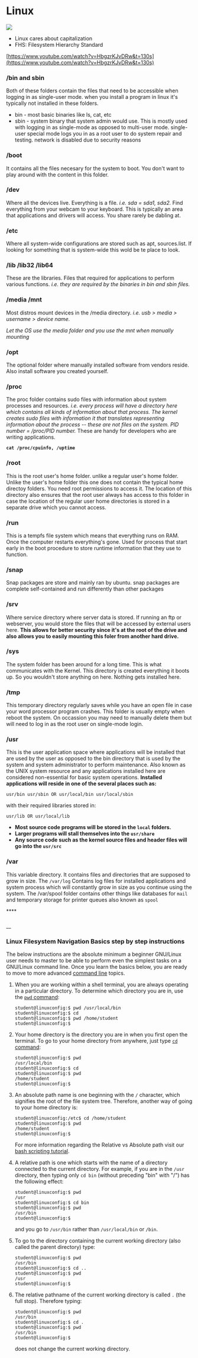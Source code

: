 # Linux

![](../../../.gitbook/assets/image%20%2897%29.png)

* Linux cares about capitalization
* FHS: Filesystem Hierarchy Standard 

[https://www.youtube.com/watch?v=HbgzrKJvDRw&t=130s](https://www.youtube.com/watch?v=HbgzrKJvDRw&t=130s)

### 

### /bin and sbin

Both of these folders contain the files that need to be accessible when logging in as single-user mode. when you install a program in linux it's typically not installed in these folders.

* bin - most basic binaries like ls, cat, etc
* sbin - system binary that system admin would use.  This is mostly used with logging in as single-mode as opposed to multi-user mode. single-user special mode logs you in as a root user to do system repair and testing.  network is disabled due to security reasons

### /boot

It contains all the files necesary for the system to boot. You don't want to play around with the content in this folder.

### /dev

Where all the devices live.  Everything is a file. _i.e. sda = sda1, sda2._ Find everything from your webcam to your keyboard. This is typically an area that applications and drivers will access. You share rarely be dabling at. 

### /etc

Where all system-wide configurations are stored such as apt, sources.list. If looking for something that is system-wide this wold be te place to look.

### /lib /lib32 /lib64

These are the libraries. Files that required for applications to perform various functions. _i.e. they are required by the binaries in bin and sbin files._

### /media /mnt

Most distros mount devices in the /media directory. _i.e. usb &gt; media &gt; username &gt; device name._

_Let the OS use the media folder and you use the mnt when manually mounting_

### /opt

The optional folder where manually installed software from vendors reside.  Also install software you created yourself.

### /proc

The proc folder contains sudo files with information about system processes and resources.  _i.e. every process will have a directory here which contains all kinds of information about that process. The kernel creates sudo files with information it that translates representing information about the process -- these are not files on the system.    PID number = /proc/PID number._ These are handy for developers who are writing applications.

**`cat /proc/cpuinfo, /uptime`**

### /root

This is the root user's home folder. unlike a regular user's home folder.  Unlike the user's home folder this one does not contain the typical home directoy folders. You need root permissions to access it. The location of this directory also ensures that the root user always has access to this folder in case the location of the regular user home directories is stored in a separate drive which you cannot access.

### /run

This is a tempfs file system which means that everything runs on RAM. Once the computer restarts everything's gone.  Used for process that start early in the boot procedure to store runtime information that they use to function.

### /snap

Snap packages are store and mainly ran by ubuntu. snap packages are complete self-contained and run differently than other packages

### /srv

Where service directory where server data is stored. If running an ftp or webserver, you would store the files that will be accessed by external users here. **This allows for better security since it's at the root of the drive and also allows you to easily mounting this foler from another hard drive.**

### **/sys**

The system folder has been around for a long time.  This is what communicates with the Kernel.  This directory is created everything it boots up.  So you wouldn't store anything on here. Nothing gets installed here.

### /tmp

This temporary directory regularly saves while you have an open file in case your word processor program crashes. This folder is usually empty when reboot the system. On occassion you may need to manually delete them but will need to log in as the root user on single-mode login.

### /usr

This is the user application space where applications will be installed that are used by the user as opposed to the bin directory that is used by the system and system administrator to perform maintenance.  Also known as the UNIX system resource and any applications installed here are considered non-essential for basic system  operations. **Installed applications will reside in one of the several places such as:**

`usr/bin usr/sbin OR usr/local/bin usr/local/sbin`

with their required libraries stored in:

`usr/lib OR usr/local/lib`

* **Most source code programs will be stored in the `local` folders.**
* **Larger programs will stall themselves into the `usr/share`**
* **Any source code such as the kernel source files and header files will go into the `usr/src`** 

### /var

This variable directory. It contains files and directories that are supposed to grow in size.  The `/var/log` Contains log files for installed applications and system process which will constantly grow in size as you continue using the system. The /var/spool folder contains other things like databases for `mail` and temporary storage for printer queues also known as `spool`



\*\*\*\*









###  



\_\_



### Linux Filesystem Navigation Basics step by step instructions

The below instructions are the absolute minimum a beginner GNU/Linux user needs to master to be able to perform even the simplest tasks on a GNU/Linux command line. Once you learn the basics below, you are ready to move to more advanced [command line](https://linuxconfig.org/linux-commands) topics.   
  


1. When you are working within a shell terminal, you are always operating in a particular directory. To determine which directory you are in, use the [`pwd` command](https://linuxconfig.org/pwd):

   ```text
   student@linuxconfig:$ pwd /usr/local/bin 
   student@linuxconfig:$ cd 
   student@linuxconfig:$ pwd /home/student 
   student@linuxconfig:$ 
   ```

2. Your home directory is the directory you are in when you first open the terminal. To go to your home directory from anywhere, just type [`cd` command](https://linuxconfig.org/cd):

   ```text
   student@linuxconfig:$ pwd
   /usr/local/bin
   student@linuxconfig:$ cd
   student@linuxconfig:$ pwd
   /home/student
   student@linuxconfig:$ 
   ```

3. An absolute path name is one beginning with the `/` character, which signifies the root of the file system tree. Therefore, another way of going to your home directory is:

   ```text
   student@linuxconfig:/etc$ cd /home/student
   student@linuxconfig:$ pwd
   /home/student
   student@linuxconfig:$
   ```

   For more information regarding the Relative vs Absolute path visit our [bash scripting tutorial](https://linuxconfig.org/bash-scripting-tutorial-for-beginners#h8-relative-vs-absolute-path).

4. A relative path is one which starts with the name of a directory connected to the current directory. For example, if you are in the `/usr` directory, then typing only `cd bin` \(without preceding "bin" with "/"\) has the following effect:

   ```text
   student@linuxconfig:$ pwd
   /usr
   student@linuxconfig:$ cd bin
   student@linuxconfig:$ pwd
   /usr/bin
   student@linuxconfig:$
   ```

   and you go to `/usr/bin` rather than `/usr/local/bin` or `/bin`.

5. To go to the directory containing the current working directory \(also called the parent directory\) type:

   ```text
   student@linuxconfig:$ pwd
   /usr/bin
   student@linuxconfig:$ cd ..
   student@linuxconfig:$ pwd
   /usr
   student@linuxconfig:$
   ```

6. The relative pathname of the current working directory is called `.` \(the full stop\). Therefore typing:

   ```text
   student@linuxconfig:$ pwd
   /usr/bin
   student@linuxconfig:$ cd . 
   student@linuxconfig:$ pwd
   /usr/bin
   student@linuxconfig:$
   ```

   does not change the current working directory.

